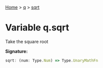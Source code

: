[Home](../../../index.md) &gt; [q](../../q.md) &gt; [sqrt](./sqrt.md)

# Variable q.sqrt

Take the square root

<b>Signature:</b>

```typescript
sqrt: (num: Type.Num) => Type.UnaryMathFn
```
